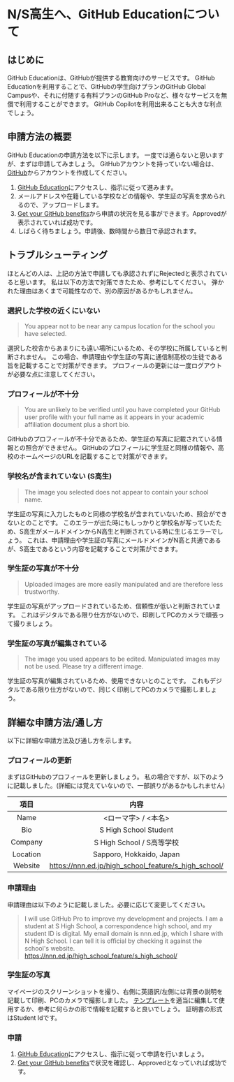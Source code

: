 # N/S高生へ、GitHub Educationについて

## はじめに

GitHub Educationは、GitHubが提供する教育向けのサービスです。
GitHub Educationを利用することで、GitHubの学生向けプランのGitHub Global Campusや、それに付随する有料プランのGitHub Proなど、様々なサービスを無償で利用することができます。
GitHub Copilotを利用出来ることも大きな利点でしょう。

## 申請方法の概要

GitHub Educationの申請方法を以下に示します。
一度では通らないと思いますが、まずは申請してみましょう。
GitHubアカウントを持っていない場合は、[GitHub](https://github.com/)からアカウントを作成してください。

1. [GitHub Education](https://education.github.com/)にアクセスし、指示に従って進みます。
2. メールアドレスや在籍している学校などの情報や、学生証の写真を求められるので、アップロードします。
3. [Get your GitHub benefits](https://education.github.com/discount_requests/application)から申請の状況を見る事ができます。Approvedが表示されていれば成功です。
4. しばらく待ちましょう。申請後、数時間から数日で承認されます。

## トラブルシューティング

ほとんどの人は、上記の方法で申請しても承認されずにRejectedと表示されていると思います。
私は以下の方法で対策できたため、参考にしてください。
弾かれた理由はあくまで可能性なので、別の原因があるかもしれません。

### 選択した学校の近くにいない

> You appear not to be near any campus location for the school you have selected.

選択した校舎からあまりにも遠い場所にいるため、その学校に所属していると判断されません。
この場合、申請理由や学生証の写真に通信制高校の生徒である旨を記載することで対策ができます。
プロフィールの更新には一度ログアウトが必要な点に注意してください。

### プロフィールが不十分

> You are unlikely to be verified until you have completed your GitHub user profile with your full name as it appears in your academic affiliation document plus a short bio.

GitHubのプロフィールが不十分であるため、学生証の写真に記載されている情報との照合ができません。
GitHubのプロフィールに学生証と同様の情報や、高校のホームページのURLを記載することで対策ができます。

### 学校名が含まれていない (S高生)

> The image you selected does not appear to contain your school name.

学生証の写真に入力したものと同様の学校名が含まれていないため、照合ができないとのことです。
このエラーが出た時にもしっかりと学校名が写っていたため、S高生がメールドメインからN高生と判断されている時に生じるエラーでしょう。
これは、申請理由や学生証の写真にメールドメインがN高と共通であるが、S高生であるという内容を記載することで対策ができます。

### 学生証の写真が不十分

> Uploaded images are more easily manipulated and are therefore less trustworthy.

学生証の写真がアップロードされているため、信頼性が低いと判断されています。
これはデジタルである限り仕方がないので、印刷してPCのカメラで頑張って撮りましょう。

### 学生証の写真が編集されている

> The image you used appears to be edited. Manipulated images may not be used. Please try a different image.

学生証の写真が編集されているため、使用できないとのことです。
これもデジタルである限り仕方がないので、同じく印刷してPCのカメラで撮影しましょう。

## 詳細な申請方法/通し方

以下に詳細な申請方法及び通し方を示します。

### プロフィールの更新

まずはGitHubのプロフィールを更新しましょう。
私の場合ですが、以下のように記載しました。(詳細には覚えていないので、一部誤りがあるかもしれません)

| 項目 | 内容 |
| :-: | :-: |
| Name | <ローマ字> / <本名> |
| Bio | S High School Student |
| Company | S High School / S高等学校 |
| Location | Sapporo, Hokkaido, Japan |
| Website | https://nnn.ed.jp/high_school_feature/s_high_school/ |

### 申請理由

申請理由は以下のように記載しました。必要に応じて変更してください。

> I will use GitHub Pro to improve my development and projects.
> I am a student at S High School, a correspondence high school, and my student ID is digital.
> My email domain is nnn.ed.jp, which I share with N High School.
> I can tell it is official by checking it against the school's website.
> https://nnn.ed.jp/high_school_feature/s_high_school/

### 学生証の写真

マイページのスクリーンショットを撮り、右側に英語訳/左側には背景の説明を記載して印刷、PCのカメラで撮影しました。
[テンプレート](https://github.com/ifq7vj/github-education/blob/main/student_card.psd)を適当に編集して使用するか、参考に何らかの形で情報を記載すると良いでしょう。
証明書の形式はStudent Idです。

### 申請

1. [GitHub Education](https://education.github.com/)にアクセスし、指示に従って申請を行いましょう。
2. [Get your GitHub benefits](https://education.github.com/discount_requests/application)で状況を確認し、Approvedとなっていれば成功です。
